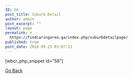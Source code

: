 ```yaml
---
ID: 56
post_title: Suburb Detail
author: admin
post_excerpt: ""
layout: page
permalink: >
  https://findcaringarea.ga/index.php/suburbdetailpage/
published: true
post_date: 2018-09-25 03:07:13
---
```

[wbcr_php_snippet id="58"]

<script src="https://maps.googleapis.com/maps/api/js?key=AIzaSyB8ezYx7QnuyzmUeBPAoYlSLFYcYm9pAC8&libraries=places&callback=initMap" type="text/javascript"></script>
<script src="https://maps.googleapis.com/maps/api/js?key=AIzaSyB8ezYx7QnuyzmUeBPAoYlSLFYcYm9pAC8&libraries=places&callback=initMap1" type="text/javascript"></script>

<a id="goback" href="https://findcaringarea.ga/index.php/comparesuburbpage/">Go Back</a>